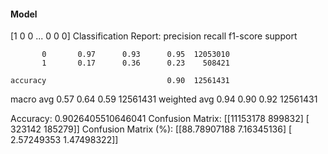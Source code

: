 #### Model
[1 0 0 ... 0 0 0]
Classification Report:
              precision    recall  f1-score   support

           0       0.97      0.93      0.95  12053010
           1       0.17      0.36      0.23    508421

    accuracy                           0.90  12561431
   macro avg       0.57      0.64      0.59  12561431
weighted avg       0.94      0.90      0.92  12561431

Accuracy: 0.9026405510646041
Confusion Matrix:
[[11153178   899832]
 [  323142   185279]]
Confusion Matrix (%):
[[88.78907188  7.16345136]
 [ 2.57249353  1.47498322]]
